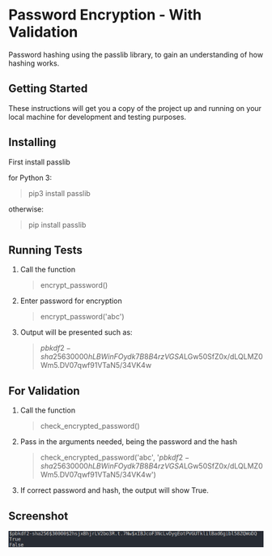 # Password Encryption - With Validation

Password hashing using the passlib library, to gain an understanding of how hashing works. 

## Getting Started

These instructions will get you a copy of the project up and running on your local machine for development and testing purposes.

## Installing

First install passlib

for Python 3:
> pip3 install passlib

otherwise:
> pip install passlib

## Running Tests

1. Call the function
   > encrypt_password()
2. Enter password for encryption
   > encrypt_password('abc')
3. Output will be presented such as:
   > $pbkdf2-sha256$30000$hLBWinFOydk7B8B4rzVGSA$LGw50SfZ0x/dLQLMZ0Wm5.DV07qwf91VTaN5/34VK4w

## For Validation

1. Call the function 
   >check_encrypted_password()
2. Pass in the arguments needed, being the password and the hash
   >check_encrypted_password('abc', '$pbkdf2-sha256$30000$hLBWinFOydk7B8B4rzVGSA$LGw50SfZ0x/dLQLMZ0Wm5.DV07qwf91VTaN5/34VK4w')
3. If correct password and hash, the output will show True.
   
## Screenshot

![Screenshot of ouput](securityScreenshot.png)